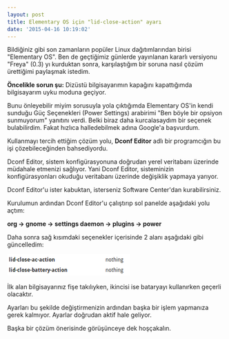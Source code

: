 ```yaml
---
layout: post
title: Elementary OS için "lid-close-action" ayarı
date: '2015-04-16 10:19:02'
---
```


Bildiğiniz gibi son zamanların popüler Linux dağıtımlarından birisi "Elementary OS". Ben de geçtiğimiz günlerde yayınlanan kararlı versiyonu "Freya" (0.3) yı kurduktan sonra, karşılaştığım bir soruna nasıl çözüm ürettiğimi paylaşmak istedim.

**Öncelikle sorun şu:**
Dizüstü bilgisayarımın kapağını kapattığımda bilgisayarım uyku moduna geçiyor.
<!--more-->

Bunu önleyebilir miyim sorusuyla yola çıktığımda Elementary OS'in kendi sunduğu Güç Seçenekleri (Power Settings) arabirimi "Ben böyle bir opsiyon sunmuyorum" yanıtını verdi. Belki biraz daha kurcalasaydım bir seçenek bulabilirdim. Fakat hızlıca halledebilmek adına Google'a başvurdum.

Kullanmayı tercih ettiğim çözüm yolu, **Dconf Editor** adlı bir programcığın bu işi çözebileceğinden bahsediyordu.

Dconf Editor, sistem konfigürasyonuna doğrudan yerel veritabanı üzerinde müdahale etmenizi sağlıyor. Yani Dconf Editor, sisteminizin konfigürasyonları okuduğu veritabanı üzerinde değişiklik yapmaya yarıyor.

Dconf Editor'u ister kabuktan, isterseniz Software Center'dan kurabilirsiniz.

Kurulumun ardından Dconf Editor'u çalıştırıp sol panelde aşağıdaki yolu açtım:

**org -> gnome -> settings daemon -> plugins -> power**

Daha sonra sağ kısımdaki seçenekler içerisinde 2 alanı aşağıdaki gibi güncelledim:

![](/img/posts/dconf-editor.png)

İlk alan bilgisayarınız fişe takılıyken, ikincisi ise bataryayı kullanırken geçerli olacaktır.

Ayarları bu şekilde değiştirmenizin ardından başka bir işlem yapmanıza gerek kalmıyor. Ayarlar doğrudan aktif hale geliyor.

Başka bir çözüm önerisinde görüşünceye dek hoşçakalın.
